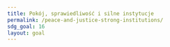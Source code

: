 ```yaml
---
title: Pokój, sprawiedliwość i silne instytucje
permalink: /peace-and-justice-strong-institutions/
sdg_goal: 16
layout: goal
---
```


